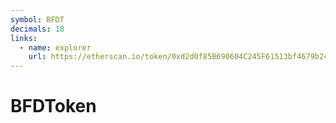 ```yaml
---
symbol: BFDT
decimals: 18
links:
  - name: explorer
    url: https://etherscan.io/token/0xd2d0f85B690604C245F61513bf4679b24ed64C35
---
```


# BFDToken
